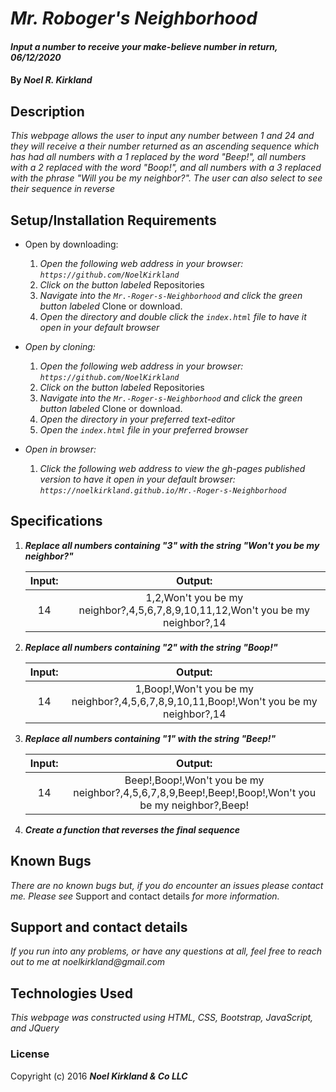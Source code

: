 # _Mr. Roboger's Neighborhood_

#### _Input a number to receive your make-believe number in return, 06/12/2020_

#### By _**Noel R. Kirkland**_

## Description

_This webpage allows the user to input any number between 1 and 24 and they will receive a their number returned as an ascending sequence which has had all numbers with a 1 replaced by the word "Beep!", all numbers with a 2 replaced with the word "Boop!", and all numbers with a 3 replaced with the phrase "Will you be my neighbor?". The user can also select to see their sequence in reverse_

## Setup/Installation Requirements

* Open by downloading:
  1. _Open the following web address in your browser:
`https://github.com/NoelKirkland`_
  2. _Click on the button labeled_ Repositories
  3. _Navigate into the `Mr.-Roger-s-Neighborhood` and click the green button labeled_ Clone or download.
  4. _Open the directory and double click the `index.html` file to have it open in your default browser_

* _Open by cloning:_
  1. _Open the following web address in your browser:
`https://github.com/NoelKirkland`_
  2. _Click on the button labeled_ Repositories
  3. _Navigate into the `Mr.-Roger-s-Neighborhood` and click the green button labeled_ Clone or download.
  4. _Open the directory in your preferred text-editor_
  5. _Open the `index.html` file in your preferred browser_

* _Open in browser:_
  1. _Click the following web address to view the gh-pages published version to have it open in your default browser:
`https://noelkirkland.github.io/Mr.-Roger-s-Neighborhood`_


## Specifications

1.  _**Replace all numbers containing "3" with the string "Won't you be my neighbor?"**_

    | Input: |Output: |
    | :---: | :---: |
    |  14 | 1,2,Won't you be my neighbor?,4,5,6,7,8,9,10,11,12,Won't you be my neighbor?,14 |

2.  _**Replace all numbers containing "2" with the string "Boop!"**_

    |  Input: | Output: |
    | :---: | :---: |
    |  14 | 1,Boop!,Won't you be my neighbor?,4,5,6,7,8,9,10,11,Boop!,Won't you be my neighbor?,14 |

3.  _**Replace all numbers containing "1" with the string "Beep!"**_

    |  Input: | Output: |
    | :---: | :---: |
    |  14 | Beep!,Boop!,Won't you be my neighbor?,4,5,6,7,8,9,Beep!,Beep!,Boop!,Won't you be my neighbor?,Beep! |

4. _**Create a function that reverses the final sequence**_


## Known Bugs

_There are no known bugs but, if you do encounter an issues please contact me. Please see_ Support and contact details _for more information._

## Support and contact details

_If you run into any problems, or have any questions at all, feel free to reach out to me at noelkirkland@gmail.com_

## Technologies Used

_This webpage was constructed using HTML, CSS, Bootstrap, JavaScript, and JQuery_

### License

Copyright (c) 2016 **_Noel Kirkland & Co LLC_**